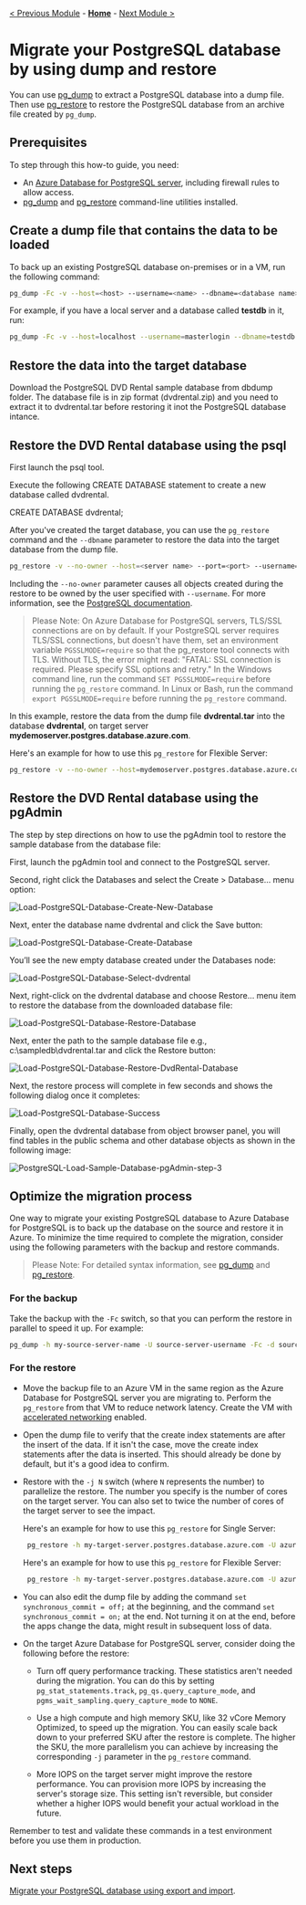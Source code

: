[< Previous Module](../modules/module01/ConnectPGSql.md) - **[Home](../../README.md)** - [Next Module >](./how-to-migrate-using-export-and-import.md)


# Migrate your PostgreSQL database by using dump and restore


You can use [pg_dump](https://www.postgresql.org/docs/current/static/app-pgdump.html) to extract a PostgreSQL database into a dump file. Then use [pg_restore](https://www.postgresql.org/docs/current/static/app-pgrestore.html) to restore the PostgreSQL database from an archive file created by `pg_dump`.

## Prerequisites

To step through this how-to guide, you need:
- An [Azure Database for PostgreSQL server](../single-server/quickstart-create-server-database-portal.md), including firewall rules to allow access.
- [pg_dump](https://www.postgresql.org/docs/current/static/app-pgdump.html) and [pg_restore](https://www.postgresql.org/docs/current/static/app-pgrestore.html) command-line utilities installed.

## Create a dump file that contains the data to be loaded

To back up an existing PostgreSQL database on-premises or in a VM, run the following command:

```bash
pg_dump -Fc -v --host=<host> --username=<name> --dbname=<database name> -f <database>.dump
```
For example, if you have a local server and a database called **testdb** in it, run:

```bash
pg_dump -Fc -v --host=localhost --username=masterlogin --dbname=testdb -f testdb.dump
```

## Restore the data into the target database

Download the PostgreSQL DVD Rental sample database from dbdump folder. The database file is in zip format (dvdrental.zip) and you need to extract it to dvdrental.tar before restoring it inot the PostgreSQL database intance.

## Restore the DVD Rental database using the psql

First launch the psql tool.

Execute the following CREATE DATABASE statement to create a new database called dvdrental.

CREATE DATABASE dvdrental;


After you've created the target database, you can use the `pg_restore` command and the  `--dbname` parameter to restore the data into the target database from the dump file.

```bash
pg_restore -v --no-owner --host=<server name> --port=<port> --username=<user-name> --dbname=<target database name> C:\sampledb\dvdrental.tar
```

Including the `--no-owner` parameter causes all objects created during the restore to be owned by the user specified with `--username`. For more information, see the [PostgreSQL documentation](https://www.postgresql.org/docs/9.6/static/app-pgrestore.html).

> Please Note:
> On Azure Database for PostgreSQL servers, TLS/SSL connections are on by default. If your PostgreSQL server requires TLS/SSL connections, but doesn't have them, set an environment variable `PGSSLMODE=require` so that the pg_restore tool connects with TLS. Without TLS, the error might read: "FATAL: SSL connection is required. Please specify SSL options and retry." In the Windows command line, run the command `SET PGSSLMODE=require` before running the `pg_restore` command. In Linux or Bash, run the command `export PGSSLMODE=require` before running the `pg_restore` command. 
>

In this example, restore the data from the dump file **dvdrental.tar** into the database **dvdrental**, on target server **mydemoserver.postgres.database.azure.com**.


Here's an example for how to use this `pg_restore` for Flexible Server:

```bash
pg_restore -v --no-owner --host=mydemoserver.postgres.database.azure.com --port=5432 --username=mylogin --dbname=mypgsqldb C:\sampledb\dvdrental.tar
```
## Restore the DVD Rental database using the pgAdmin

The step by step directions on how to use the pgAdmin tool to restore the sample database from the database file:

First, launch the pgAdmin tool and connect to the PostgreSQL server.

Second, right click the Databases and select the Create > Database… menu option:


![Load-PostgreSQL-Database-Create-New-Database](./image/Load-PostgreSQL-Database-Create-New-Database.png) 

Next, enter the database name dvdrental and click the Save button:

![Load-PostgreSQL-Database-Create-Database](./image/Load-PostgreSQL-Database-Create-Database.png) 

You’ll see the new empty database created under the Databases node:

![Load-PostgreSQL-Database-Select-dvdrental](./image/Load-PostgreSQL-Database-Select-dvdrental.png) 

Next, right-click on the dvdrental database and choose Restore… menu item to restore the database from the downloaded database file:

![Load-PostgreSQL-Database-Restore-Database](./image/Load-PostgreSQL-Database-Restore-Database.png) 

Next, enter the path to the sample database file e.g., c:\sampledb\dvdrental.tar and click the Restore button:

![Load-PostgreSQL-Database-Restore-DvdRental-Database](./image/Load-PostgreSQL-Database-Restore-DvdRental-Database.png) 

Next, the restore process will complete in few seconds and shows the following dialog once it completes:

![Load-PostgreSQL-Database-Success](./image/Load-PostgreSQL-Database-Success.png)

Finally, open the dvdrental database from object browser panel, you will find tables in the public schema and other database objects as shown in the following image:

![PostgreSQL-Load-Sample-Database-pgAdmin-step-3](./image/PostgreSQL-Load-Sample-Database-pgAdmin-step-3.png)


## Optimize the migration process

One way to migrate your existing PostgreSQL database to Azure Database for PostgreSQL is to back up the database on the source and restore it in Azure. To minimize the time required to complete the migration, consider using the following parameters with the backup and restore commands.

> Please Note:
> For detailed syntax information, see [pg_dump](https://www.postgresql.org/docs/current/static/app-pgdump.html) and [pg_restore](https://www.postgresql.org/docs/current/static/app-pgrestore.html).
>

### For the backup

Take the backup with the `-Fc` switch, so that you can perform the restore in parallel to speed it up. For example:

```bash
pg_dump -h my-source-server-name -U source-server-username -Fc -d source-databasename -f Z:\Data\Backups\dvdrental.dump
```

### For the restore

- Move the backup file to an Azure VM in the same region as the Azure Database for PostgreSQL server you are migrating to. Perform the `pg_restore` from that VM to reduce network latency. Create the VM with [accelerated networking](../../virtual-network/create-vm-accelerated-networking-powershell.md) enabled.

- Open the dump file to verify that the create index statements are after the insert of the data. If it isn't the case, move the create index statements after the data is inserted. This should already be done by default, but it's a good idea to confirm.

- Restore with the `-j N` switch (where `N` represents the number) to parallelize the restore. The number you specify is the number of cores on the target server. You can also set to twice the number of cores of the target server to see the impact.

    Here's an example for how to use this `pg_restore` for Single Server:

    ```bash
     pg_restore -h my-target-server.postgres.database.azure.com -U azure-postgres-username@my-target-server -j 4 -d my-target-databasename Z:\Data\Backups\dvdrental.dump
    ```

    Here's an example for how to use this `pg_restore` for Flexible Server:

    ```bash
     pg_restore -h my-target-server.postgres.database.azure.com -U azure-postgres-username -j 4 -d my-target-databasename Z:\Data\Backups\dvdrental.dump
    ```

- You can also edit the dump file by adding the command `set synchronous_commit = off;` at the beginning, and the command `set synchronous_commit = on;` at the end. Not turning it on at the end, before the apps change the data, might result in subsequent loss of data.

- On the target Azure Database for PostgreSQL server, consider doing the following before the restore:
    
  - Turn off query performance tracking. These statistics aren't needed during the migration. You can do this by setting `pg_stat_statements.track`, `pg_qs.query_capture_mode`, and `pgms_wait_sampling.query_capture_mode` to `NONE`.

  - Use a high compute and high memory SKU, like 32 vCore Memory Optimized, to speed up the migration. You can easily scale back down to your preferred SKU after the restore is complete. The higher the SKU, the more parallelism you can achieve by increasing the corresponding `-j` parameter in the `pg_restore` command.

  - More IOPS on the target server might improve the restore performance. You can provision more IOPS by increasing the server's storage size. This setting isn't reversible, but consider whether a higher IOPS would benefit your actual workload in the future.

Remember to test and validate these commands in a test environment before you use them in production.

## Next steps

[Migrate your PostgreSQL database using export and import](./how-to-migrate-using-export-and-import.md).

